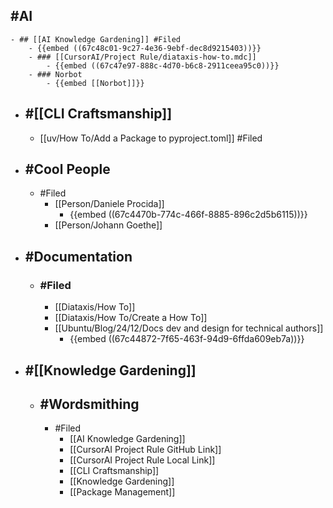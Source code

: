 ## #AI
	- ## [[AI Knowledge Gardening]] #Filed
		- {{embed ((67c48c01-9c27-4e36-9ebf-dec8d9215403))}}
		- ### [[CursorAI/Project Rule/diataxis-how-to.mdc]]
			- {{embed ((67c47e97-888c-4d70-b6c8-2911ceea95c0))}}
		- ### Norbot
			- {{embed [[Norbot]]}}
- ## #[[CLI Craftsmanship]]
	- [[uv/How To/Add a Package to pyproject.toml]] #Filed
- ## #Cool People
	- #Filed
		- [[Person/Daniele Procida]]
			- {{embed ((67c4470b-774c-466f-8885-896c2d5b6115))}}
		- [[Person/Johann Goethe]]
- ## #Documentation
	- ### #Filed
		- [[Diataxis/How To]]
		- [[Diataxis/How To/Create a How To]]
		- [[Ubuntu/Blog/24/12/Docs dev and design for technical authors]]
			- {{embed ((67c44872-7f65-463f-94d9-6ffda609eb7a))}}
- ## #[[Knowledge Gardening]]
	- ## #Wordsmithing
		- #Filed
			- [[AI Knowledge Gardening]]
			- [[CursorAI Project Rule GitHub Link]]
			- [[CursorAI Project Rule Local Link]]
			- [[CLI Craftsmanship]]
			- [[Knowledge Gardening]]
			- [[Package Management]]